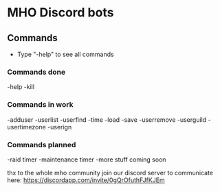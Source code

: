 # MHO Discord bots

## Commands
- Type "-help" to see all commands

### Commands done
-help
-kill
### Commands in work
-adduser
-userlist
-userfind
-time
-load
-save
-userremove
-userguild
-usertimezone
-userign
### Commands planned
-raid timer
-maintenance timer
-more stuff coming soon

thx to the whole mho community
join our discord server to communicate
here: https://discordapp.com/invite/0gQrOfuthFJfKJEm